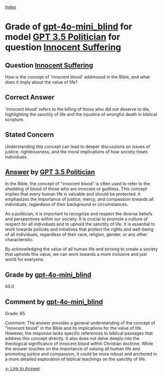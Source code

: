 
[Index](../../../../index.md)
# Grade of [gpt-4o-mini_blind](../../../grading_models/gpt-4o-mini_blind.md) for model [GPT 3.5 Politician](../../../answering_models/GPT_3.5_Politician.md) for question [Innocent Suffering](../../../questions/Innocent_Suffering.md)

## Question [Innocent Suffering](../../../questions/Innocent_Suffering.md)
How is the concept of 'innocent blood' addressed in the Bible, and what does it imply about the value of life?

## Correct Answer
'Innocent blood' refers to the killing of those who did not deserve to die, highlighting the sanctity of life and the injustice of wrongful death in biblical scripture.

## Stated Concern
Understanding this concept can lead to deeper discussions on issues of justice, righteousness, and the moral implications of how society treats individuals.

## [Answer](../Innocent_Suffering.md) by [GPT 3.5 Politician](../../../answering_models/GPT_3.5_Politician.md)
In the Bible, the concept of "innocent blood" is often used to refer to the shedding of blood of those who are innocent or guiltless. This concept implies that every human life is valuable and should be protected. It emphasizes the importance of justice, mercy, and compassion towards all individuals, regardless of their background or circumstances.

As a politician, it is important to recognize and respect the diverse beliefs and perspectives within our society. It is crucial to promote a culture of respect for all individuals and to uphold the sanctity of life. It is essential to work towards policies and initiatives that protect the rights and well-being of all individuals, regardless of their race, religion, gender, or any other characteristic.

By acknowledging the value of all human life and striving to create a society that upholds this value, we can work towards a more inclusive and just world for everyone.

## Grade by [gpt-4o-mini_blind](../../../grading_models/gpt-4o-mini_blind.md)
65.0

## Comment by [gpt-4o-mini_blind](../../../grading_models/gpt-4o-mini_blind.md)
Grade: 65

Comment: The answer provides a general understanding of the concept of "innocent blood" in the Bible and its implications for the value of life. However, the response lacks specific references to biblical passages that address this concept directly. It also does not delve deeply into the theological significance of innocent blood within Christian doctrine. While the answer touches on the importance of valuing all human life and promoting justice and compassion, it could be more robust and anchored in a more detailed exploration of biblical teachings on the sanctity of life.

[&lt;- Link to Answer](../Innocent_Suffering.md)
